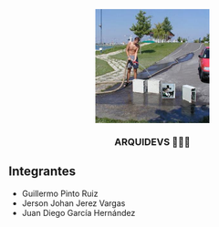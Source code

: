 <p align="center" width="300">
   <img align="center" width="200" src="https://github.com/Majinka10/arquidevs/blob/main/images/principal.jpg"/>
   <h3 align="center">ARQUIDEVS 👨🏻‍🏭​</h3>
</p>

## Integrantes
- Guillermo Pinto Ruiz
- Jerson Johan Jerez Vargas 
- Juan Diego García Hernández
